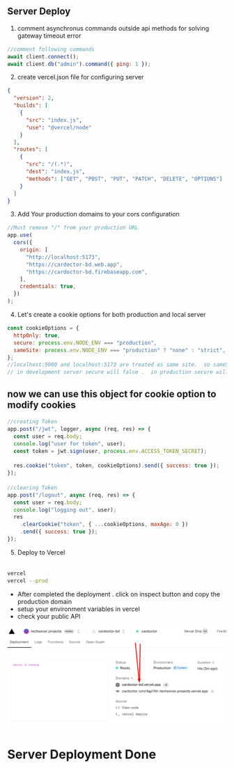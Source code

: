 ## Server Deploy

1. comment asynchronus commands outside api methods for solving gateway timeout error

```js
//comment following commands
await client.connect();
await client.db("admin").command({ ping: 1 });
```

2. create vercel.json file for configuring server

```json
{
  "version": 2,
  "builds": [
    {
      "src": "index.js",
      "use": "@vercel/node"
    }
  ],
  "routes": [
    {
      "src": "/(.*)",
      "dest": "index.js",
      "methods": ["GET", "POST", "PUT", "PATCH", "DELETE", "OPTIONS"]
    }
  ]
}
```

3. Add Your production domains to your cors configuration

```js
//Must remove "/" from your production URL
app.use(
  cors({
    origin: [
      "http://localhost:5173",
      "https://cardoctor-bd.web.app",
      "https://cardoctor-bd.firebaseapp.com",
    ],
    credentials: true,
  })
);
```

4. Let's create a cookie options for both production and local server

```js
const cookieOptions = {
  httpOnly: true,
  secure: process.env.NODE_ENV === "production",
  sameSite: process.env.NODE_ENV === "production" ? "none" : "strict",
};
//localhost:5000 and localhost:5173 are treated as same site.  so sameSite value must be strict in development server.  in production sameSite will be none
// in development server secure will false .  in production secure will be true
```

## now we can use this object for cookie option to modify cookies

```js
//creating Token
app.post("/jwt", logger, async (req, res) => {
  const user = req.body;
  console.log("user for token", user);
  const token = jwt.sign(user, process.env.ACCESS_TOKEN_SECRET);

  res.cookie("token", token, cookieOptions).send({ success: true });
});

//clearing Token
app.post("/logout", async (req, res) => {
  const user = req.body;
  console.log("logging out", user);
  res
    .clearCookie("token", { ...cookieOptions, maxAge: 0 })
    .send({ success: true });
});
```

5. Deploy to Vercel

```bash

vercel
vercel --prod

```

- After completed the deployment . click on inspect button and copy the production domain
- setup your environment variables in vercel
- check your public API

<img src="code.jpg"/>

# Server Deployment Done
